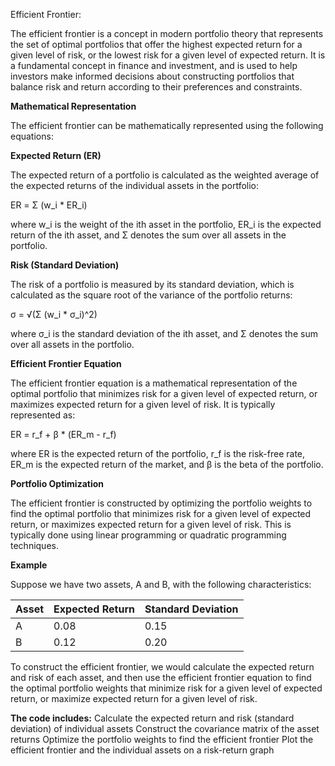 Efficient Frontier:

The efficient frontier is a concept in modern portfolio theory that represents the set of optimal portfolios that offer the highest expected return for a given level of risk,
or the lowest risk for a given level of expected return. It is a fundamental concept in finance and investment, and is used to help investors make informed decisions about
constructing portfolios that balance risk and return according to their preferences and constraints.

**Mathematical Representation**

The efficient frontier can be mathematically represented using the following equations:

**Expected Return (ER)**

The expected return of a portfolio is calculated as the weighted average of the expected returns of the individual assets in the portfolio:

ER = Σ (w_i \* ER_i)

where w_i is the weight of the ith asset in the portfolio, ER_i is the expected return of the ith asset, and Σ denotes the sum over all assets in the portfolio.

**Risk (Standard Deviation)**

The risk of a portfolio is measured by its standard deviation, which is calculated as the square root of the variance of the portfolio returns:

σ = √(Σ (w_i \* σ_i)^2)

where σ_i is the standard deviation of the ith asset, and Σ denotes the sum over all assets in the portfolio.

**Efficient Frontier Equation**

The efficient frontier equation is a mathematical representation of the optimal portfolio that minimizes risk for a given level of expected return, or maximizes expected 
return for a given level of risk. It is typically represented as:

ER = r_f + β \* (ER_m - r_f)

where ER is the expected return of the portfolio, r_f is the risk-free rate, ER_m is the expected return of the market, and β is the beta of the portfolio.

**Portfolio Optimization**

The efficient frontier is constructed by optimizing the portfolio weights to find the optimal portfolio that minimizes risk for a given level of expected return,
or maximizes expected return for a given level of risk. This is typically done using linear programming or quadratic programming techniques.

**Example**

Suppose we have two assets, A and B, with the following characteristics:

| Asset | Expected Return | Standard Deviation |
| --- | --- | --- |
| A | 0.08 | 0.15 |
| B | 0.12 | 0.20 |

To construct the efficient frontier, we would calculate the expected return and risk of each asset, and then use the efficient frontier equation to find the optimal
portfolio weights that minimize risk for a given level of expected return, or maximize expected return for a given level of risk.

**The code includes:**
  Calculate the expected return and risk (standard deviation) of individual assets
  Construct the covariance matrix of the asset returns
  Optimize the portfolio weights to find the efficient frontier
  Plot the efficient frontier and the individual assets on a risk-return graph
